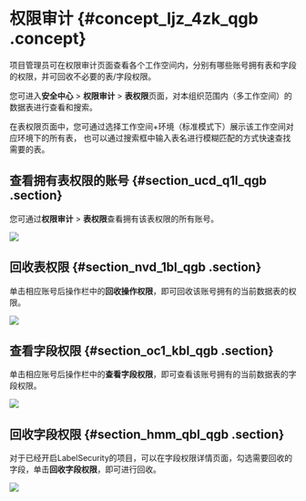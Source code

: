 # 权限审计 {#concept_ljz_4zk_qgb .concept}

项目管理员可在权限审计页面查看各个工作空间内，分别有哪些账号拥有表和字段的权限，并可回收不必要的表/字段权限。

您可进入**安全中心** \> **权限审计** \> **表权限**页面，对本组织范围内（多工作空间）的数据表进行查看和搜索。

在表权限页面中，您可通过选择工作空间+环境（标准模式下）展示该工作空间对应环境下的所有表， 也可以通过搜索框中输入表名进行模糊匹配的方式快速查找需要的表。

## 查看拥有表权限的账号 {#section_ucd_q1l_qgb .section}

您可通过**权限审计** \> **表权限**查看拥有该表权限的所有账号。

![](http://static-aliyun-doc.oss-cn-hangzhou.aliyuncs.com/assets/img/123020/155296182938547_zh-CN.png)

## 回收表权限 {#section_nvd_1bl_qgb .section}

单击相应账号后操作栏中的**回收操作权限**，即可回收该账号拥有的当前数据表的权限。

![](http://static-aliyun-doc.oss-cn-hangzhou.aliyuncs.com/assets/img/123020/155296182938548_zh-CN.png)

## 查看字段权限 {#section_oc1_kbl_qgb .section}

单击相应账号后操作栏中的**查看字段权限**，即可查看该账号拥有的当前数据表的字段权限。

![](http://static-aliyun-doc.oss-cn-hangzhou.aliyuncs.com/assets/img/123020/155296182938549_zh-CN.png)

## 回收字段权限 {#section_hmm_qbl_qgb .section}

对于已经开启LabelSecurity的项目，可以在字段权限详情页面，勾选需要回收的字段，单击**回收字段权限**，即可进行回收。

![](http://static-aliyun-doc.oss-cn-hangzhou.aliyuncs.com/assets/img/123020/155296182938550_zh-CN.png)


